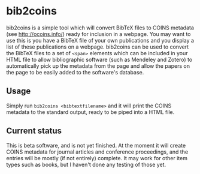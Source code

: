 bib2coins
=========

bib2coins is a simple tool which will convert BibTeX files to COINS metadata (see http://ocoins.info/) ready for inclusion in a webpage. You may want to use this is you have a BibTeX file of your own publications and you display a list of these publications on a webpage. bib2coins can be used to convert the BibTeX files to a set of `<span>` elements which can be included in your HTML file to allow bibliographic software (such as Mendeley and Zotero) to automatically pick up the metadata from the page and allow the papers on the page to be easily added to the software's database.

Usage
-----
Simply run `bib2coins <bibtextfilename>` and it will print the COINS metadata to the standard output, ready to be piped into a HTML file.

Current status
--------------
This is beta software, and is not yet finished. At the moment it will create COINS metadata for journal articles and conference proceedings, and the entries will be mostly (if not entirely) complete. It may work for other item types such as books, but I haven't done any testing of those yet.